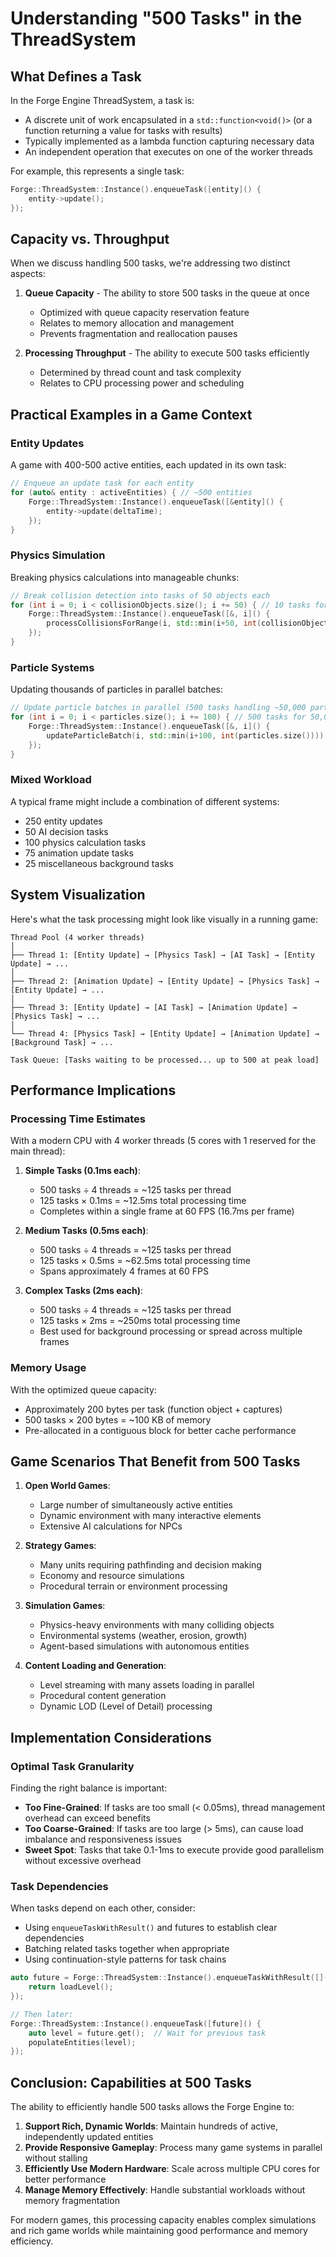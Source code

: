 # Understanding "500 Tasks" in the ThreadSystem

## What Defines a Task

In the Forge Engine ThreadSystem, a task is:
- A discrete unit of work encapsulated in a `std::function<void()>` (or a function returning a value for tasks with results)
- Typically implemented as a lambda function capturing necessary data
- An independent operation that executes on one of the worker threads

For example, this represents a single task:
```cpp
Forge::ThreadSystem::Instance().enqueueTask([entity]() {
    entity->update();
});
```

## Capacity vs. Throughput

When we discuss handling 500 tasks, we're addressing two distinct aspects:

1. **Queue Capacity** - The ability to store 500 tasks in the queue at once
   - Optimized with queue capacity reservation feature
   - Relates to memory allocation and management
   - Prevents fragmentation and reallocation pauses

2. **Processing Throughput** - The ability to execute 500 tasks efficiently
   - Determined by thread count and task complexity
   - Relates to CPU processing power and scheduling

## Practical Examples in a Game Context

### Entity Updates

A game with 400-500 active entities, each updated in its own task:
```cpp
// Enqueue an update task for each entity
for (auto& entity : activeEntities) { // ~500 entities
    Forge::ThreadSystem::Instance().enqueueTask([&entity]() {
        entity->update(deltaTime);
    });
}
```

### Physics Simulation

Breaking physics calculations into manageable chunks:
```cpp
// Break collision detection into tasks of 50 objects each
for (int i = 0; i < collisionObjects.size(); i += 50) { // 10 tasks for 500 objects
    Forge::ThreadSystem::Instance().enqueueTask([&, i]() {
        processCollisionsForRange(i, std::min(i+50, int(collisionObjects.size())));
    });
}
```

### Particle Systems

Updating thousands of particles in parallel batches:
```cpp
// Update particle batches in parallel (500 tasks handling ~50,000 particles)
for (int i = 0; i < particles.size(); i += 100) { // 500 tasks for 50,000 particles
    Forge::ThreadSystem::Instance().enqueueTask([&, i]() {
        updateParticleBatch(i, std::min(i+100, int(particles.size())));
    });
}
```

### Mixed Workload

A typical frame might include a combination of different systems:
- 250 entity updates
- 50 AI decision tasks
- 100 physics calculation tasks
- 75 animation update tasks
- 25 miscellaneous background tasks

## System Visualization

Here's what the task processing might look like visually in a running game:

```
Thread Pool (4 worker threads)
│
├── Thread 1: [Entity Update] → [Physics Task] → [AI Task] → [Entity Update] → ...
│
├── Thread 2: [Animation Update] → [Entity Update] → [Physics Task] → [Entity Update] → ...
│
├── Thread 3: [Entity Update] → [AI Task] → [Animation Update] → [Physics Task] → ...
│
└── Thread 4: [Physics Task] → [Entity Update] → [Animation Update] → [Background Task] → ...

Task Queue: [Tasks waiting to be processed... up to 500 at peak load]
```

## Performance Implications

### Processing Time Estimates

With a modern CPU with 4 worker threads (5 cores with 1 reserved for the main thread):

1. **Simple Tasks (0.1ms each)**:
   - 500 tasks ÷ 4 threads = ~125 tasks per thread
   - 125 tasks × 0.1ms = ~12.5ms total processing time
   - Completes within a single frame at 60 FPS (16.7ms per frame)

2. **Medium Tasks (0.5ms each)**:
   - 500 tasks ÷ 4 threads = ~125 tasks per thread
   - 125 tasks × 0.5ms = ~62.5ms total processing time
   - Spans approximately 4 frames at 60 FPS

3. **Complex Tasks (2ms each)**:
   - 500 tasks ÷ 4 threads = ~125 tasks per thread
   - 125 tasks × 2ms = ~250ms total processing time
   - Best used for background processing or spread across multiple frames

### Memory Usage

With the optimized queue capacity:

- Approximately 200 bytes per task (function object + captures)
- 500 tasks × 200 bytes = ~100 KB of memory
- Pre-allocated in a contiguous block for better cache performance

## Game Scenarios That Benefit from 500 Tasks

1. **Open World Games**:
   - Large number of simultaneously active entities
   - Dynamic environment with many interactive elements
   - Extensive AI calculations for NPCs

2. **Strategy Games**:
   - Many units requiring pathfinding and decision making
   - Economy and resource simulations
   - Procedural terrain or environment processing

3. **Simulation Games**:
   - Physics-heavy environments with many colliding objects
   - Environmental systems (weather, erosion, growth)
   - Agent-based simulations with autonomous entities

4. **Content Loading and Generation**:
   - Level streaming with many assets loading in parallel
   - Procedural content generation
   - Dynamic LOD (Level of Detail) processing

## Implementation Considerations

### Optimal Task Granularity

Finding the right balance is important:
- **Too Fine-Grained**: If tasks are too small (< 0.05ms), thread management overhead can exceed benefits
- **Too Coarse-Grained**: If tasks are too large (> 5ms), can cause load imbalance and responsiveness issues
- **Sweet Spot**: Tasks that take 0.1-1ms to execute provide good parallelism without excessive overhead

### Task Dependencies

When tasks depend on each other, consider:
- Using `enqueueTaskWithResult()` and futures to establish clear dependencies
- Batching related tasks together when appropriate
- Using continuation-style patterns for task chains

```cpp
auto future = Forge::ThreadSystem::Instance().enqueueTaskWithResult([]() {
    return loadLevel();
});

// Then later:
Forge::ThreadSystem::Instance().enqueueTask([future]() {
    auto level = future.get();  // Wait for previous task
    populateEntities(level);
});
```

## Conclusion: Capabilities at 500 Tasks

The ability to efficiently handle 500 tasks allows the Forge Engine to:

1. **Support Rich, Dynamic Worlds**: Maintain hundreds of active, independently updated entities
2. **Provide Responsive Gameplay**: Process many game systems in parallel without stalling
3. **Efficiently Use Modern Hardware**: Scale across multiple CPU cores for better performance
4. **Manage Memory Effectively**: Handle substantial workloads without memory fragmentation

For modern games, this processing capacity enables complex simulations and rich game worlds while maintaining good performance and memory efficiency.